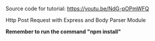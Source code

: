 Source code for tutorial: https://youtu.be/NdG-pOPmWFQ

Http Post Request with Express and Body Parser Module

**Remember to  run the command "npm install"**
